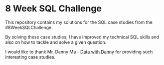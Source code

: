 # 8 Week SQL Challenge
This repository contains my solutions for the SQL case studies from the #8WeekSQLChallenge.  

By solving these case studies, I have improved my technical SQL skills and also on how to tackle and solve a given question.  

I would like to thank Mr. Danny Ma - [Data with Danny](https://www.linkedin.com/company/datawithdanny/) for providing such interesting case studies.

